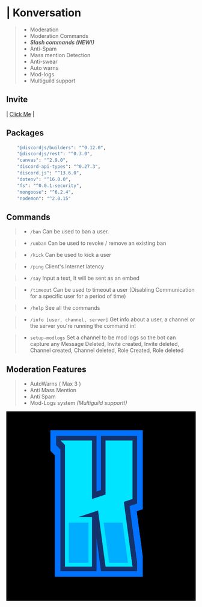 # **| Konversation**


> - Moderation
> - Moderation Commands
> - **_Slash commands (NEW!)_**
> - Anti-Spam
> - Mass mention Detection
> - Anti-swear
> - Auto warns
> - Mod-logs
> - Multiguild support

## Invite
| [Click Me](https://dsc.gg/konversation) |

## Packages
```bash
    "@discordjs/builders": "^0.12.0",
    "@discordjs/rest": "^0.3.0",
    "canvas": "^2.9.0",
    "discord-api-types": "^0.27.3",
    "discord.js": "^13.6.0",
    "dotenv": "^16.0.0",
    "fs": "^0.0.1-security",
    "mongoose": "^6.2.4",
    "nodemon": "^2.0.15"
```

## Commands
> - `/ban`
Can be used to ban a user.

>- `/unban`
Can be used to revoke / remove an existing ban

> - `/kick`
Can be used to kick a user

> - `/ping`
Client's Internet latency

> - `/say`
Input a text, It will be sent as an embed

> - `/timeout`
Can be used to timeout a user (Disabling Communication for a specific user for a period of time)

> - `/help`
See all the commands

> - `/info [user, channel, server]`
Get info about a user, a channel or the server you're running the command in!

>- `setup-modlogs`
Set a channel to be mod logs so the bot can capture any Message Deleted, Invite created, Invite deleted, Channel created, Channel deleted, Role Created, Role deleted

## Moderation Features

> - AutoWarns ( Max 3 )
> - Anti Mass Mention
> - Anti Spam
> - Mod-Logs system _(Multiguild support!)_


![Konversation](./assets/Logo.png "Konversation")